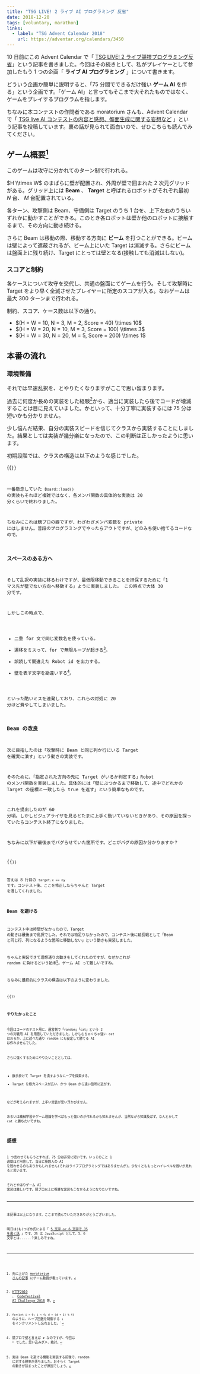 ```yaml
---
title: "TSG LIVE! 2 ライブ AI プログラミング 反省"
date: 2018-12-20
tags: [voluntary, marathon]
links:
  - label: "TSG Advent Calendar 2018"
    url: https://adventar.org/calendars/3450
---
```


10 日前にこの Advent Calendar で「 [TSG LIVE! 2 ライブ競技プログラミング反省](https://tiramister.net/blog/posts/tsglive2-compro/)」という記事を書きました。今回はその続きとして、私がプレイヤーとして参加したもう 1 つの企画「 **ライブ AI プログラミング** 」について書きます。

どういう企画か簡単に説明すると、「75 分間でできるだけ強い **ゲーム AI** を作る」という企画です。「ゲーム AI」と言ってもそこまで大それたものではなく、ゲームをプレイするプログラムを指します。

ちなみに本コンテストの作問者である moratorium さんも、Advent Calendar で「 [TSG live AI コンテストの内容と感想、盤面生成に関する妄想など](https://moraprogramming.hateblo.jp/entry/2018/12/12/121531) 」という記事を投稿しています。裏の話が見られて面白いので、ぜひこちらも読んでみてください。

## ゲーム概要[^1]

[^1]: 先に上げた [moratorium さんの記事](https://moraprogramming.hateblo.jp/entry/2018/12/12/121531) にゲーム動画が載っています。

このゲームは攻守に分かれてのターン制で行われる。

$H \\times W$ のまばらに壁が配置され、外周が壁で囲まれた 2 次元グリッドがある。グリッド上には **Beam** 、 **Target** と呼ばれるロボットがそれぞれ最初 $N$ 台、 $M$ 台配置されている。

各ターン、攻撃側は Beam、守備側は Target のうち 1 台を、上下左右のうちいずれかに動かすことができる。このとき各ロボットは壁か他のロボットに接触するまで、その方向に動き続ける。

さらに Beam は移動の際、移動する方向に **ビーム** を打つことができる。ビームは壁によって遮蔽されるが、ビーム上にいた Target は消滅する。さらにビームは盤面上に残り続け、Target にとっては壁となる(接触しても消滅はしない)。

### スコアと制約

各ケースについて攻守を交代し、共通の盤面にてゲームを行う。そして攻撃時に Target をより早く全滅させたプレイヤーに所定のスコアが入る。なおゲームは最大 300 ターンまで行われる。

制約、スコア、ケース数は以下の通り。

- $(H = W = 10, N = 3, M = 2, Score = 40) \\times 10$
- $(H = W = 20, N = 10, M = 3, Score = 100) \\times 3$
- $(H = W = 30, N = 20, M = 5, Score = 200) \\times 1$

## 本番の流れ

### 環境整備

それでは早速乱択を、とやりたくなりますがここで思い留まります。

過去に何度か長めの実装をした経験[^longcode]から、適当に実装したら後でコードが壊滅することは目に見えていました。かといって、十分丁寧に実装するには 75 分は短いかも分かりません。

[^longcode]: [HTTF2019](https://atcoder.jp/contests/future-contest-2019-qual/) 、 [Codefestival AI Challenge 2018](https://www.exkazuu.net/AIChallenge2018AtCodeFestival/) 等。

少し悩んだ結果、自分の実装スピードを信じてクラスから実装することにしました。結果としては実装が幾分楽になったので、この判断は正しかったように思います。

初期段階では、クラスの構造は以下のような感じでした。

{{<code file="0.cpp" language="cpp">}}

一番懸念していた `Board::load()` の実装もそれほど複雑ではなく、各メンバ関数の具体的な実装は 20 分くらいで終わりました。

ちなみにこれは競プロの癖ですが、わざわざメンバ変数を private にはしません。普段のプログラミングでやったらアウトですが、どのみち使い捨てるコードなので。

### スペースのある方へ

そして乱択の実装に移るわけですが、最低限移動できることを担保するために「1 マス先が壁でない方向へ移動する」ように実装しました。
この時点で大体 30 分です。

しかしこの時点で、

- 二重 for 文で同じ変数名を使っている。
- 遷移をミスって、for で無限ループが起きる[^for_loop]。
- 誤読して間違えた Robot id を出力する。
- 壁を表す文字を勘違いする[^wall]。

[^for_loop]: `for(int i = 0; i < 4; d = (d + 1) % 4)` のように、ループ回数を制御する `i` をインクリメントし忘れました。`
[^wall]: 競プロで壁と言えば `#` なのですが、今回は `*` でした。思い込みダメ、絶対。

といった酷いミスを連発しており、これらの対処に 20 分ほど費やしてしまいました。

### Beam の改良

次に目指したのは「攻撃時に Beam と同じ列か行にいる Target を確実に潰す」という動きの実装です。

そのために、「指定された方向の先に Target がいるか判定する」Robot のメンバ関数を実装しました。具体的には「壁にぶつかるまで移動して、途中でどれかの Target の座標と一致したら true を返す」という簡単なものです。

これを提出したのが 60 分頃。しかしビジュアライザを見るとたまに上手く動いていないときがあり、その原因を探っていたらコンテスト終了になりました。

ちなみに以下が最後までバグらせていた箇所です。どこがバグの原因か分かりますか？

{{<code file="1.cpp" language="cpp">}}

答えは 8 行目の `target.x == ny` です。コンテスト後、ここを修正したらちゃんと Target を潰してくれました。

### Beam を避ける

コンテスト中は時間がなかったので、Target の動きは最後まで乱択でした。それでは物足りなかったので、コンテスト後に延長戦として「Beam と同じ行、列になるような箇所に移動しない」という動きも実装しました。

ちゃんと実装できて理想通りの動きをしてくれたのですが、なぜかこれが random に負けるという始末[^random_win]。ゲーム AI って難しいですね。

[^random_win]: 実は Beam を避ける機能を実装する前後で、random に対する勝率が落ちました。おそらく Target の動きが狭まったことが原因でしょう。

ちなみに最終的にクラスの構造は以下のように変わりました。

{{<code file="2.cpp" language="cpp">}}

### やりたかったこと

今回はコードのテスト用に、運営側で「random」「cat」という 2 つの対戦用 AI を用意していただきました。しかしむちゃくちゃ強い cat はおろか、上に述べた通り random にも安定して勝てる AI は作れませんでした。

さらに強くするためにやりたいこととしては、

- 数手掛けて Target を潰すようなムーブを探索する。
- Target を極力スペースが広い、かつ Beam から遠い箇所に逃がす。

などが考えられますが、上手い実装が思い浮かびません。

あるいは機械学習やゲーム理論を学べばもっと強いのが作れるかも知れませんが、当然ながら知識及ばず。なんとかして cat に勝ちたいですね。

## 感想

1 つ言わせてもらうとすれば、75 分は非常に短いです。いっそのこと 1 週間ほど用意して、当日に複数人の AI を戦わせるのもありかもしれません(それはライブプログラミングではありませんが)。少なくとももっとハイレベルな戦いが見れると思います。

それとやはりゲーム AI 実装は難しいです。競プロ以上に複雑な実装もこなせるようになりたいですね。

---

本記事は以上になります。ここまで読んでいただきありがとうございました。

明日は(も)つばめ氏による「 [5 文字 or 6 文字で JS を書く話]() 」です。JS は JavaScript として、5、6 文字とは......？楽しみですね。
